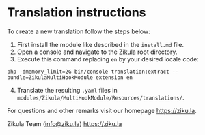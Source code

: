 # Translation instructions

To create a new translation follow the steps below:

1. First install the module like described in the `install.md` file.
2. Open a console and navigate to the Zikula root directory.
3. Execute this command replacing `en` by your desired locale code:

`php -dmemory_limit=2G bin/console translation:extract --bundle=ZikulaMultiHookModule extension en`

4. Translate the resulting `.yaml` files in `modules/Zikula/MultiHookModule/Resources/translations/`.

For questions and other remarks visit our homepage <https://ziku.la>.

Zikula Team (info@ziku.la)
<https://ziku.la>
